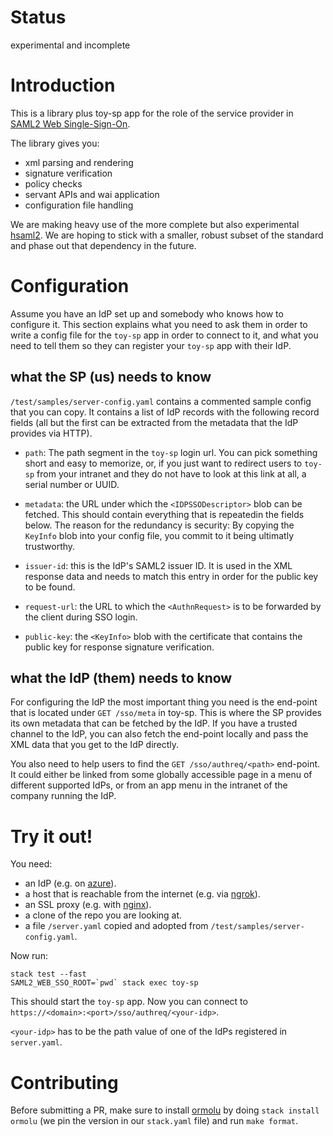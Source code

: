# Status

experimental and incomplete

# Introduction

This is a library plus toy-sp app for the role of the service provider
in [SAML2 Web
Single-Sign-On](https://en.wikipedia.org/wiki/Security_Assertion_Markup_Language).

The library gives you:

- xml parsing and rendering
- signature verification
- policy checks
- servant APIs and wai application
- configuration file handling

We are making heavy use of the more complete but also experimental
[hsaml2](https://hackage.haskell.org/package/hsaml2/).  We are hoping
to stick with a smaller, robust subset of the standard and phase out
that dependency in the future.

# Configuration

Assume you have an IdP set up and somebody who knows how to configure
it.  This section explains what you need to ask them in order to write
a config file for the `toy-sp` app in order to connect to it, and what
you need to tell them so they can register your `toy-sp` app with
their IdP.

## what the SP (us) needs to know

`/test/samples/server-config.yaml` contains a commented sample config
that you can copy.  It contains a list of IdP records with the
following record fields (all but the first can be extracted from the
metadata that the IdP provides via HTTP).

- `path`: The path segment in the `toy-sp` login url.  You can pick
  something short and easy to memorize, or, if you just want to
  redirect users to `toy-sp` from your intranet and they do not have
  to look at this link at all, a serial number or UUID.

- `metadata`: the URL under which the `<IDPSSODescriptor>` blob can be
  fetched.  This should contain everything that is repeatedin the
  fields below.  The reason for the redundancy is security: By copying
  the `KeyInfo` blob into your config file, you commit to it being
  ultimatly trustworthy.

- `issuer-id`: this is the IdP's SAML2 issuer ID.  It is used in
  the XML response data and needs to match this entry in order for the
  public key to be found.

- `request-url`: the URL to which the `<AuthnRequest>` is to be
  forwarded by the client during SSO login.

- `public-key`: the `<KeyInfo>` blob with the certificate that
  contains the public key for response signature verification.

## what the IdP (them) needs to know

For configuring the IdP the most important thing you need is the
end-point that is located under `GET /sso/meta` in toy-sp.  This is
where the SP provides its own metadata that can be fetched by the IdP.
If you have a trusted channel to the IdP, you can also fetch the
end-point locally and pass the XML data that you get to the IdP
directly.

You also need to help users to find the `GET /sso/authreq/<path>`
end-point.  It could either be linked from some globally accessible
page in a menu of different supported IdPs, or from an app menu in the
intranet of the company running the IdP.

# Try it out!

You need:

- an IdP (e.g. on [azure](https://azure.microsoft.com/)).
- a host that is reachable from the internet (e.g. via [ngrok](https://ngrok.com/)).
- an SSL proxy (e.g. with [nginx](https://docs.nginx.com/nginx/)).
- a clone of the repo you are looking at.
- a file `/server.yaml` copied and adopted from `/test/samples/server-config.yaml`.

Now run:

```
stack test --fast
SAML2_WEB_SSO_ROOT=`pwd` stack exec toy-sp
```

This should start the `toy-sp` app.  Now you can connect to
`https://<domain>:<port>/sso/authreq/<your-idp>`.

`<your-idp>` has to be the path value of one of the IdPs registered in
`server.yaml`.

# Contributing

Before submitting a PR, make sure to install [ormolu](https://github.com/tweag/ormolu)
by doing `stack install ormolu` (we pin the version in our `stack.yaml` file)
and run `make format`.
